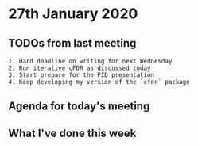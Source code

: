 
# 27th January 2020

## TODOs from last meeting 

    1. Hard deadline on writing for next Wednesday
    2. Run iterative cFDR as discussed today
    3. Start prepare for the PID presentation
    4. Keep developing my version of the `cfdr` package

## Agenda for today's meeting

## What I've done this week
